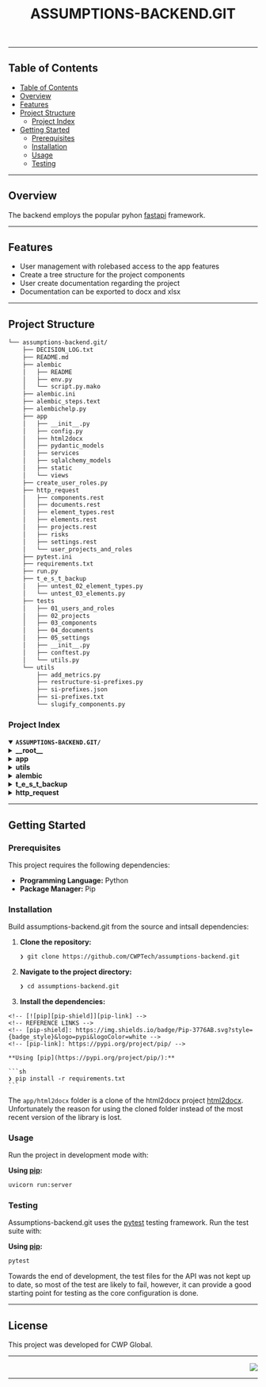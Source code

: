 <div id="top">

<!-- HEADER STYLE: CLASSIC -->
<div align="center">

# ASSUMPTIONS-BACKEND.GIT

</div>
<br>

---

## Table of Contents

- [Table of Contents](#table-of-contents)
- [Overview](#overview)
- [Features](#features)
- [Project Structure](#project-structure)
    - [Project Index](#project-index)
- [Getting Started](#getting-started)
    - [Prerequisites](#prerequisites)
    - [Installation](#installation)
    - [Usage](#usage)
    - [Testing](#testing)

---

## Overview

The backend employs the popular pyhon [fastapi](https://fastapi.tiangolo.com/) framework.

---

## Features

- User management with rolebased access to the app features
- Create a tree structure for the project components
- User create documentation regarding the project
- Documentation can be exported to docx and xlsx

---

## Project Structure

```sh
└── assumptions-backend.git/
    ├── DECISION_LOG.txt
    ├── README.md
    ├── alembic
    │   ├── README
    │   ├── env.py
    │   └── script.py.mako
    ├── alembic.ini
    ├── alembic_steps.text
    ├── alembichelp.py
    ├── app
    │   ├── __init__.py
    │   ├── config.py
    │   ├── html2docx
    │   ├── pydantic_models
    │   ├── services
    │   ├── sqlalchemy_models
    │   ├── static
    │   └── views
    ├── create_user_roles.py
    ├── http_request
    │   ├── components.rest
    │   ├── documents.rest
    │   ├── element_types.rest
    │   ├── elements.rest
    │   ├── projects.rest
    │   ├── risks
    │   ├── settings.rest
    │   └── user_projects_and_roles
    ├── pytest.ini
    ├── requirements.txt
    ├── run.py
    ├── t_e_s_t_backup
    │   ├── untest_02_element_types.py
    │   └── untest_03_elements.py
    ├── tests
    │   ├── 01_users_and_roles
    │   ├── 02_projects
    │   ├── 03_components
    │   ├── 04_documents
    │   ├── 05_settings
    │   ├── __init__.py
    │   ├── conftest.py
    │   └── utils.py
    └── utils
        ├── add_metrics.py
        ├── restructure-si-prefixes.py
        ├── si-prefixes.json
        ├── si-prefixes.txt
        └── slugify_components.py
```

### Project Index

<details open>
	<summary><b><code>ASSUMPTIONS-BACKEND.GIT/</code></b></summary>
	<!-- __root__ Submodule -->
	<details>
		<summary><b>__root__</b></summary>
		<blockquote>
			<div class='directory-path' style='padding: 8px 0; color: #666;'>
				<code><b>⦿ __root__</b></code>
			<table style='width: 100%; border-collapse: collapse;'>
			<thead>
				<tr style='background-color: #f8f9fa;'>
					<th style='width: 30%; text-align: left; padding: 8px;'>File Name</th>
					<th style='text-align: left; padding: 8px;'>Summary</th>
				</tr>
			</thead>
				<tr style='border-bottom: 1px solid #eee;'>
					<td style='padding: 8px;'><b><a href='https://github.com/CWPTech/assumptions-backend.git/blob/master/run.py'>run.py</a></b></td>
					<td style='padding: 8px;'>Run the project</td>
				</tr>
				<tr style='border-bottom: 1px solid #eee;'>
					<td style='padding: 8px;'><b><a href='https://github.com/CWPTech/assumptions-backend.git/blob/master/create_user_roles.py'>create_user_roles.py</a></b></td>
					<td style='padding: 8px;'>A script that can be used to create roles directly in the DB from the command line.</td>
				</tr>
				<tr style='border-bottom: 1px solid #eee;'>
					<td style='padding: 8px;'><b><a href='https://github.com/CWPTech/assumptions-backend.git/blob/master/pytest.ini'>pytest.ini</a></b></td>
					<td style='padding: 8px;'>Testing init</td>
				</tr>
				<tr style='border-bottom: 1px solid #eee;'>
					<td style='padding: 8px;'><b><a href='https://github.com/CWPTech/assumptions-backend.git/blob/master/requirements.txt'>requirements.txt</a></b></td>
					<td style='padding: 8px;'>Libraries used by the project and used by PIP to install all the dependencies</td>
				</tr>
				<tr style='border-bottom: 1px solid #eee;'>
					<td style='padding: 8px;'><b><a href='https://github.com/CWPTech/assumptions-backend.git/blob/master/DECISION_LOG.txt'>DECISION_LOG.txt</a></b></td>
					<td style='padding: 8px;'>Good intention only :-)</td>
				</tr>
				<tr style='border-bottom: 1px solid #eee;'>
					<td style='padding: 8px;'><b><a href='https://github.com/CWPTech/assumptions-backend.git/blob/master/alembic.ini'>alembic.ini</a></b></td>
					<td style='padding: 8px;'>For doing automated database migrations</td>
				</tr>
				<tr style='border-bottom: 1px solid #eee;'>
					<td style='padding: 8px;'><b><a href='https://github.com/CWPTech/assumptions-backend.git/blob/master/alembichelp.py'>alembichelp.py</a></b></td>
					<td style='padding: 8px;'>Not used</td>
				</tr>
				<tr style='border-bottom: 1px solid #eee;'>
					<td style='padding: 8px;'><b><a href='https://github.com/CWPTech/assumptions-backend.git/blob/master/alembic_steps.text'>alembic_steps.text</a></b></td>
					<td style='padding: 8px;'>A reminder of how to use alembic DB migration tool</td>
				</tr>
			</table>
		</blockquote>
	</details>
	<!-- app Submodule -->
	<details>
		<summary><b>app</b></summary>
		<blockquote>
			<div class='directory-path' style='padding: 8px 0; color: #666;'>
				<code><b>⦿ app</b></code>
			<table style='width: 100%; border-collapse: collapse;'>
			<thead>
				<tr style='background-color: #f8f9fa;'>
					<th style='width: 30%; text-align: left; padding: 8px;'>File Name</th>
					<th style='text-align: left; padding: 8px;'>Summary</th>
				</tr>
			</thead>
				<tr style='border-bottom: 1px solid #eee;'>
					<td style='padding: 8px;'><b><a href='https://github.com/CWPTech/assumptions-backend.git/blob/master/app/config.py'>config.py</a></b></td>
					<td style='padding: 8px;'>Reads config.json file and makes it available to the broader project</td>
				</tr>
			</table>
			<!-- html2docx Submodule -->
			<details>
				<summary><b>html2docx</b></summary>
				<blockquote>
					Look at documention found at [html2docx](https://github.com/pqzx/html2docx)
				</blockquote>
			</details>
			<!-- sqlalchemy_models Submodule -->
			<details>
				<summary><b>sqlalchemy_models</b></summary>
				<blockquote>
					<div class='directory-path' style='padding: 8px 0; color: #666;'>
						<code><b>⦿ app.sqlalchemy_models</b></code>
						<p>Contains all the models for reading and writing to the database.</p>
					<table style='width: 100%; border-collapse: collapse;'>
					<thead>
						<tr style='background-color: #f8f9fa;'>
							<th style='width: 30%; text-align: left; padding: 8px;'>File Name</th>
							<th style='text-align: left; padding: 8px;'>Summary</th>
						</tr>
					</thead>
						<tr style='border-bottom: 1px solid #eee;'>
							<td style='padding: 8px;'><b><a href='https://github.com/CWPTech/assumptions-backend.git/blob/master/app/sqlalchemy_models/documents_sql.py'>documents_sql.py</a></b></td>
							<td style='padding: 8px;'>For managing documents in the DB</td>
						</tr>
						<tr style='border-bottom: 1px solid #eee;'>
							<td style='padding: 8px;'><b><a href='https://github.com/CWPTech/assumptions-backend.git/blob/master/app/sqlalchemy_models/settings_sql.py'>settings_sql.py</a></b></td>
							<td style='padding: 8px;'>For managing settings in the DB</td>
						</tr>
						<tr style='border-bottom: 1px solid #eee;'>
							<td style='padding: 8px;'><b><a href='https://github.com/CWPTech/assumptions-backend.git/blob/master/app/sqlalchemy_models/setting_types_sql.py'>setting_types_sql.py</a></b></td>
							<td style='padding: 8px;'>For managing setting types in the DB</td>
						</tr>
						<tr style='border-bottom: 1px solid #eee;'>
							<td style='padding: 8px;'><b><a href='https://github.com/CWPTech/assumptions-backend.git/blob/master/app/sqlalchemy_models/components_sql.py'>components_sql.py</a></b></td>
							<td style='padding: 8px;'>For managing components in the DB</td>
						</tr>
						<tr style='border-bottom: 1px solid #eee;'>
							<td style='padding: 8px;'><b><a href='https://github.com/CWPTech/assumptions-backend.git/blob/master/app/sqlalchemy_models/user_project_role_sql.py'>user_project_role_sql.py</a></b></td>
							<td style='padding: 8px;'>For managing projects, users and roles in the DB</td>
						</tr>
					</table>
				</blockquote>
			</details>
			<!-- pydantic_models Submodule -->
			<details>
				<summary><b>pydantic_models</b></summary>
				<blockquote>
					<div class='directory-path' style='padding: 8px 0; color: #666;'>
						<code><b>⦿ app.pydantic_models</b></code>
					<table style='width: 100%; border-collapse: collapse;'>
					<thead>
						<tr style='background-color: #f8f9fa;'>
							<th style='width: 30%; text-align: left; padding: 8px;'>File Name</th>
							<th style='text-align: left; padding: 8px;'>Summary</th>
						</tr>
					</thead>
						<tr style='border-bottom: 1px solid #eee;'>
							<td style='padding: 8px;'><b><a href='https://github.com/CWPTech/assumptions-backend.git/blob/master/app/pydantic_models/document_model.py'>document_model.py</a></b></td>
							<td style='padding: 8px;'>Code>❯ REPLACE-ME</code></td>
						</tr>
						<tr style='border-bottom: 1px solid #eee;'>
							<td style='padding: 8px;'><b><a href='https://github.com/CWPTech/assumptions-backend.git/blob/master/app/pydantic_models/user_model.py'>user_model.py</a></b></td>
							<td style='padding: 8px;'>Code>❯ REPLACE-ME</code></td>
						</tr>
						<tr style='border-bottom: 1px solid #eee;'>
							<td style='padding: 8px;'><b><a href='https://github.com/CWPTech/assumptions-backend.git/blob/master/app/pydantic_models/project_model.py'>project_model.py</a></b></td>
							<td style='padding: 8px;'>Code>❯ REPLACE-ME</code></td>
						</tr>
						<tr style='border-bottom: 1px solid #eee;'>
							<td style='padding: 8px;'><b><a href='https://github.com/CWPTech/assumptions-backend.git/blob/master/app/pydantic_models/setting_model.py'>setting_model.py</a></b></td>
							<td style='padding: 8px;'>Code>❯ REPLACE-ME</code></td>
						</tr>
						<tr style='border-bottom: 1px solid #eee;'>
							<td style='padding: 8px;'><b><a href='https://github.com/CWPTech/assumptions-backend.git/blob/master/app/pydantic_models/setting_type_model.py'>setting_type_model.py</a></b></td>
							<td style='padding: 8px;'>Code>❯ REPLACE-ME</code></td>
						</tr>
						<tr style='border-bottom: 1px solid #eee;'>
							<td style='padding: 8px;'><b><a href='https://github.com/CWPTech/assumptions-backend.git/blob/master/app/pydantic_models/component_model.py'>component_model.py</a></b></td>
							<td style='padding: 8px;'>Code>❯ REPLACE-ME</code></td>
						</tr>
						<tr style='border-bottom: 1px solid #eee;'>
							<td style='padding: 8px;'><b><a href='https://github.com/CWPTech/assumptions-backend.git/blob/master/app/pydantic_models/common_validators.py'>common_validators.py</a></b></td>
							<td style='padding: 8px;'>Code>❯ REPLACE-ME</code></td>
						</tr>
						<tr style='border-bottom: 1px solid #eee;'>
							<td style='padding: 8px;'><b><a href='https://github.com/CWPTech/assumptions-backend.git/blob/master/app/pydantic_models/role_model.py'>role_model.py</a></b></td>
							<td style='padding: 8px;'>Code>❯ REPLACE-ME</code></td>
						</tr>
					</table>
				</blockquote>
			</details>
			<!-- views Submodule -->
			<details>
				<summary><b>views</b></summary>
				<blockquote>
					<div class='directory-path' style='padding: 8px 0; color: #666;'>
						<code><b>⦿ app.views</b></code>
					<table style='width: 100%; border-collapse: collapse;'>
					<thead>
						<tr style='background-color: #f8f9fa;'>
							<th style='width: 30%; text-align: left; padding: 8px;'>File Name</th>
							<th style='text-align: left; padding: 8px;'>Summary</th>
						</tr>
					</thead>
						<tr style='border-bottom: 1px solid #eee;'>
							<td style='padding: 8px;'><b><a href='https://github.com/CWPTech/assumptions-backend.git/blob/master/app/views/roles_view.py'>roles_view.py</a></b></td>
							<td style='padding: 8px;'>Code>❯ REPLACE-ME</code></td>
						</tr>
						<tr style='border-bottom: 1px solid #eee;'>
							<td style='padding: 8px;'><b><a href='https://github.com/CWPTech/assumptions-backend.git/blob/master/app/views/components_view.py'>components_view.py</a></b></td>
							<td style='padding: 8px;'>Code>❯ REPLACE-ME</code></td>
						</tr>
						<tr style='border-bottom: 1px solid #eee;'>
							<td style='padding: 8px;'><b><a href='https://github.com/CWPTech/assumptions-backend.git/blob/master/app/views/setting_types_view.py'>setting_types_view.py</a></b></td>
							<td style='padding: 8px;'>Code>❯ REPLACE-ME</code></td>
						</tr>
						<tr style='border-bottom: 1px solid #eee;'>
							<td style='padding: 8px;'><b><a href='https://github.com/CWPTech/assumptions-backend.git/blob/master/app/views/projects_view.py'>projects_view.py</a></b></td>
							<td style='padding: 8px;'>Code>❯ REPLACE-ME</code></td>
						</tr>
						<tr style='border-bottom: 1px solid #eee;'>
							<td style='padding: 8px;'><b><a href='https://github.com/CWPTech/assumptions-backend.git/blob/master/app/views/settings_view.py'>settings_view.py</a></b></td>
							<td style='padding: 8px;'>Code>❯ REPLACE-ME</code></td>
						</tr>
						<tr style='border-bottom: 1px solid #eee;'>
							<td style='padding: 8px;'><b><a href='https://github.com/CWPTech/assumptions-backend.git/blob/master/app/views/doc_export_view.py'>doc_export_view.py</a></b></td>
							<td style='padding: 8px;'>Code>❯ REPLACE-ME</code></td>
						</tr>
						<tr style='border-bottom: 1px solid #eee;'>
							<td style='padding: 8px;'><b><a href='https://github.com/CWPTech/assumptions-backend.git/blob/master/app/views/users_view.py'>users_view.py</a></b></td>
							<td style='padding: 8px;'>Code>❯ REPLACE-ME</code></td>
						</tr>
						<tr style='border-bottom: 1px solid #eee;'>
							<td style='padding: 8px;'><b><a href='https://github.com/CWPTech/assumptions-backend.git/blob/master/app/views/documents_view.py'>documents_view.py</a></b></td>
							<td style='padding: 8px;'>Code>❯ REPLACE-ME</code></td>
						</tr>
						<tr style='border-bottom: 1px solid #eee;'>
							<td style='padding: 8px;'><b><a href='https://github.com/CWPTech/assumptions-backend.git/blob/master/app/views/websocket.py'>websocket.py</a></b></td>
							<td style='padding: 8px;'>Code>❯ REPLACE-ME</code></td>
						</tr>
						<tr style='border-bottom: 1px solid #eee;'>
							<td style='padding: 8px;'><b><a href='https://github.com/CWPTech/assumptions-backend.git/blob/master/app/views/auth_view.py'>auth_view.py</a></b></td>
							<td style='padding: 8px;'>Code>❯ REPLACE-ME</code></td>
						</tr>
					</table>
				</blockquote>
			</details>
			<!-- services Submodule -->
			<details>
				<summary><b>services</b></summary>
				<blockquote>
					<div class='directory-path' style='padding: 8px 0; color: #666;'>
						<code><b>⦿ app.services</b></code>
					<table style='width: 100%; border-collapse: collapse;'>
					<thead>
						<tr style='background-color: #f8f9fa;'>
							<th style='width: 30%; text-align: left; padding: 8px;'>File Name</th>
							<th style='text-align: left; padding: 8px;'>Summary</th>
						</tr>
					</thead>
						<tr style='border-bottom: 1px solid #eee;'>
							<td style='padding: 8px;'><b><a href='https://github.com/CWPTech/assumptions-backend.git/blob/master/app/services/create_docx.py'>create_docx.py</a></b></td>
							<td style='padding: 8px;'>Code>❯ REPLACE-ME</code></td>
						</tr>
						<tr style='border-bottom: 1px solid #eee;'>
							<td style='padding: 8px;'><b><a href='https://github.com/CWPTech/assumptions-backend.git/blob/master/app/services/database.py'>database.py</a></b></td>
							<td style='padding: 8px;'>Code>❯ REPLACE-ME</code></td>
						</tr>
						<tr style='border-bottom: 1px solid #eee;'>
							<td style='padding: 8px;'><b><a href='https://github.com/CWPTech/assumptions-backend.git/blob/master/app/services/security.py'>security.py</a></b></td>
							<td style='padding: 8px;'>Code>❯ REPLACE-ME</code></td>
						</tr>
						<tr style='border-bottom: 1px solid #eee;'>
							<td style='padding: 8px;'><b><a href='https://github.com/CWPTech/assumptions-backend.git/blob/master/app/services/utils.py'>utils.py</a></b></td>
							<td style='padding: 8px;'>Code>❯ REPLACE-ME</code></td>
						</tr>
					</table>
				</blockquote>
			</details>
		</blockquote>
	</details>
	<!-- utils Submodule -->
	<details>
		<summary><b>utils</b></summary>
		<blockquote>
			<div class='directory-path' style='padding: 8px 0; color: #666;'>
				<code><b>⦿ utils</b></code>
			<table style='width: 100%; border-collapse: collapse;'>
			<thead>
				<tr style='background-color: #f8f9fa;'>
					<th style='width: 30%; text-align: left; padding: 8px;'>File Name</th>
					<th style='text-align: left; padding: 8px;'>Summary</th>
				</tr>
			</thead>
				<tr style='border-bottom: 1px solid #eee;'>
					<td style='padding: 8px;'><b><a href='https://github.com/CWPTech/assumptions-backend.git/blob/master/utils/restructure-si-prefixes.py'>restructure-si-prefixes.py</a></b></td>
					<td style='padding: 8px;'>Code>❯ REPLACE-ME</code></td>
				</tr>
				<tr style='border-bottom: 1px solid #eee;'>
					<td style='padding: 8px;'><b><a href='https://github.com/CWPTech/assumptions-backend.git/blob/master/utils/si-prefixes.json'>si-prefixes.json</a></b></td>
					<td style='padding: 8px;'>Code>❯ REPLACE-ME</code></td>
				</tr>
				<tr style='border-bottom: 1px solid #eee;'>
					<td style='padding: 8px;'><b><a href='https://github.com/CWPTech/assumptions-backend.git/blob/master/utils/slugify_components.py'>slugify_components.py</a></b></td>
					<td style='padding: 8px;'>Code>❯ REPLACE-ME</code></td>
				</tr>
				<tr style='border-bottom: 1px solid #eee;'>
					<td style='padding: 8px;'><b><a href='https://github.com/CWPTech/assumptions-backend.git/blob/master/utils/si-prefixes.txt'>si-prefixes.txt</a></b></td>
					<td style='padding: 8px;'>Code>❯ REPLACE-ME</code></td>
				</tr>
				<tr style='border-bottom: 1px solid #eee;'>
					<td style='padding: 8px;'><b><a href='https://github.com/CWPTech/assumptions-backend.git/blob/master/utils/add_metrics.py'>add_metrics.py</a></b></td>
					<td style='padding: 8px;'>Code>❯ REPLACE-ME</code></td>
				</tr>
			</table>
		</blockquote>
	</details>
	<!-- alembic Submodule -->
	<details>
		<summary><b>alembic</b></summary>
		<blockquote>
			<div class='directory-path' style='padding: 8px 0; color: #666;'>
				<code><b>⦿ alembic</b></code>
			<table style='width: 100%; border-collapse: collapse;'>
			<thead>
				<tr style='background-color: #f8f9fa;'>
					<th style='width: 30%; text-align: left; padding: 8px;'>File Name</th>
					<th style='text-align: left; padding: 8px;'>Summary</th>
				</tr>
			</thead>
				<tr style='border-bottom: 1px solid #eee;'>
					<td style='padding: 8px;'><b><a href='https://github.com/CWPTech/assumptions-backend.git/blob/master/alembic/script.py.mako'>script.py.mako</a></b></td>
					<td style='padding: 8px;'>Code>❯ REPLACE-ME</code></td>
				</tr>
				<tr style='border-bottom: 1px solid #eee;'>
					<td style='padding: 8px;'><b><a href='https://github.com/CWPTech/assumptions-backend.git/blob/master/alembic/env.py'>env.py</a></b></td>
					<td style='padding: 8px;'>Code>❯ REPLACE-ME</code></td>
				</tr>
			</table>
		</blockquote>
	</details>
	<!-- t_e_s_t_backup Submodule -->
	<details>
		<summary><b>t_e_s_t_backup</b></summary>
		<blockquote>
			<div class='directory-path' style='padding: 8px 0; color: #666;'>
				<code><b>⦿ t_e_s_t_backup</b></code>
			<table style='width: 100%; border-collapse: collapse;'>
			<thead>
				<tr style='background-color: #f8f9fa;'>
					<th style='width: 30%; text-align: left; padding: 8px;'>File Name</th>
					<th style='text-align: left; padding: 8px;'>Summary</th>
				</tr>
			</thead>
				<tr style='border-bottom: 1px solid #eee;'>
					<td style='padding: 8px;'><b><a href='https://github.com/CWPTech/assumptions-backend.git/blob/master/t_e_s_t_backup/untest_02_element_types.py'>untest_02_element_types.py</a></b></td>
					<td style='padding: 8px;'>Code>❯ REPLACE-ME</code></td>
				</tr>
				<tr style='border-bottom: 1px solid #eee;'>
					<td style='padding: 8px;'><b><a href='https://github.com/CWPTech/assumptions-backend.git/blob/master/t_e_s_t_backup/untest_03_elements.py'>untest_03_elements.py</a></b></td>
					<td style='padding: 8px;'>Code>❯ REPLACE-ME</code></td>
				</tr>
			</table>
		</blockquote>
	</details>
	<!-- http_request Submodule -->
	<details>
		<summary><b>http_request</b></summary>
		<blockquote>
			<div class='directory-path' style='padding: 8px 0; color: #666;'>
				<code><b>⦿ http_request</b></code>
			<table style='width: 100%; border-collapse: collapse;'>
			<thead>
				<tr style='background-color: #f8f9fa;'>
					<th style='width: 30%; text-align: left; padding: 8px;'>File Name</th>
					<th style='text-align: left; padding: 8px;'>Summary</th>
				</tr>
			</thead>
				<tr style='border-bottom: 1px solid #eee;'>
					<td style='padding: 8px;'><b><a href='https://github.com/CWPTech/assumptions-backend.git/blob/master/http_request/element_types.rest'>element_types.rest</a></b></td>
					<td style='padding: 8px;'>Code>❯ REPLACE-ME</code></td>
				</tr>
				<tr style='border-bottom: 1px solid #eee;'>
					<td style='padding: 8px;'><b><a href='https://github.com/CWPTech/assumptions-backend.git/blob/master/http_request/elements.rest'>elements.rest</a></b></td>
					<td style='padding: 8px;'>Code>❯ REPLACE-ME</code></td>
				</tr>
				<tr style='border-bottom: 1px solid #eee;'>
					<td style='padding: 8px;'><b><a href='https://github.com/CWPTech/assumptions-backend.git/blob/master/http_request/settings.rest'>settings.rest</a></b></td>
					<td style='padding: 8px;'>Code>❯ REPLACE-ME</code></td>
				</tr>
				<tr style='border-bottom: 1px solid #eee;'>
					<td style='padding: 8px;'><b><a href='https://github.com/CWPTech/assumptions-backend.git/blob/master/http_request/documents.rest'>documents.rest</a></b></td>
					<td style='padding: 8px;'>Code>❯ REPLACE-ME</code></td>
				</tr>
				<tr style='border-bottom: 1px solid #eee;'>
					<td style='padding: 8px;'><b><a href='https://github.com/CWPTech/assumptions-backend.git/blob/master/http_request/components.rest'>components.rest</a></b></td>
					<td style='padding: 8px;'>Code>❯ REPLACE-ME</code></td>
				</tr>
				<tr style='border-bottom: 1px solid #eee;'>
					<td style='padding: 8px;'><b><a href='https://github.com/CWPTech/assumptions-backend.git/blob/master/http_request/projects.rest'>projects.rest</a></b></td>
					<td style='padding: 8px;'>Code>❯ REPLACE-ME</code></td>
				</tr>
			</table>
			<!-- risks Submodule -->
			<details>
				<summary><b>risks</b></summary>
				<blockquote>
					<div class='directory-path' style='padding: 8px 0; color: #666;'>
						<code><b>⦿ http_request.risks</b></code>
					<table style='width: 100%; border-collapse: collapse;'>
					<thead>
						<tr style='background-color: #f8f9fa;'>
							<th style='width: 30%; text-align: left; padding: 8px;'>File Name</th>
							<th style='text-align: left; padding: 8px;'>Summary</th>
						</tr>
					</thead>
						<tr style='border-bottom: 1px solid #eee;'>
							<td style='padding: 8px;'><b><a href='https://github.com/CWPTech/assumptions-backend.git/blob/master/http_request/risks/risk_types.rest'>risk_types.rest</a></b></td>
							<td style='padding: 8px;'>Code>❯ REPLACE-ME</code></td>
						</tr>
						<tr style='border-bottom: 1px solid #eee;'>
							<td style='padding: 8px;'><b><a href='https://github.com/CWPTech/assumptions-backend.git/blob/master/http_request/risks/risk_probabilities.rest'>risk_probabilities.rest</a></b></td>
							<td style='padding: 8px;'>Code>❯ REPLACE-ME</code></td>
						</tr>
						<tr style='border-bottom: 1px solid #eee;'>
							<td style='padding: 8px;'><b><a href='https://github.com/CWPTech/assumptions-backend.git/blob/master/http_request/risks/risk_impacts.rest'>risk_impacts.rest</a></b></td>
							<td style='padding: 8px;'>Code>❯ REPLACE-ME</code></td>
						</tr>
						<tr style='border-bottom: 1px solid #eee;'>
							<td style='padding: 8px;'><b><a href='https://github.com/CWPTech/assumptions-backend.git/blob/master/http_request/risks/risk.rest'>risk.rest</a></b></td>
							<td style='padding: 8px;'>Code>❯ REPLACE-ME</code></td>
						</tr>
					</table>
				</blockquote>
			</details>
			<!-- user_projects_and_roles Submodule -->
			<details>
				<summary><b>user_projects_and_roles</b></summary>
				<blockquote>
					<div class='directory-path' style='padding: 8px 0; color: #666;'>
						<code><b>⦿ http_request.user_projects_and_roles</b></code>
					<table style='width: 100%; border-collapse: collapse;'>
					<thead>
						<tr style='background-color: #f8f9fa;'>
							<th style='width: 30%; text-align: left; padding: 8px;'>File Name</th>
							<th style='text-align: left; padding: 8px;'>Summary</th>
						</tr>
					</thead>
						<tr style='border-bottom: 1px solid #eee;'>
							<td style='padding: 8px;'><b><a href='https://github.com/CWPTech/assumptions-backend.git/blob/master/http_request/user_projects_and_roles/users.rest'>users.rest</a></b></td>
							<td style='padding: 8px;'>Code>❯ REPLACE-ME</code></td>
						</tr>
						<tr style='border-bottom: 1px solid #eee;'>
							<td style='padding: 8px;'><b><a href='https://github.com/CWPTech/assumptions-backend.git/blob/master/http_request/user_projects_and_roles/project_roles.rest'>project_roles.rest</a></b></td>
							<td style='padding: 8px;'>Code>❯ REPLACE-ME</code></td>
						</tr>
						<tr style='border-bottom: 1px solid #eee;'>
							<td style='padding: 8px;'><b><a href='https://github.com/CWPTech/assumptions-backend.git/blob/master/http_request/user_projects_and_roles/roles.rest'>roles.rest</a></b></td>
							<td style='padding: 8px;'>Code>❯ REPLACE-ME</code></td>
						</tr>
						<tr style='border-bottom: 1px solid #eee;'>
							<td style='padding: 8px;'><b><a href='https://github.com/CWPTech/assumptions-backend.git/blob/master/http_request/user_projects_and_roles/user_projects.rest'>user_projects.rest</a></b></td>
							<td style='padding: 8px;'>Code>❯ REPLACE-ME</code></td>
						</tr>
						<tr style='border-bottom: 1px solid #eee;'>
							<td style='padding: 8px;'><b><a href='https://github.com/CWPTech/assumptions-backend.git/blob/master/http_request/user_projects_and_roles/user_and_roles.rest'>user_and_roles.rest</a></b></td>
							<td style='padding: 8px;'>Code>❯ REPLACE-ME</code></td>
						</tr>
					</table>
				</blockquote>
			</details>
		</blockquote>
	</details>
</details>

---

## Getting Started

### Prerequisites

This project requires the following dependencies:

- **Programming Language:** Python
- **Package Manager:** Pip

### Installation

Build assumptions-backend.git from the source and intsall dependencies:

1. **Clone the repository:**

    ```sh
    ❯ git clone https://github.com/CWPTech/assumptions-backend.git
    ```

2. **Navigate to the project directory:**

    ```sh
    ❯ cd assumptions-backend.git
    ```

3. **Install the dependencies:**

<!-- SHIELDS BADGE CURRENTLY DISABLED -->
	<!-- [![pip][pip-shield]][pip-link] -->
	<!-- REFERENCE LINKS -->
	<!-- [pip-shield]: https://img.shields.io/badge/Pip-3776AB.svg?style={badge_style}&logo=pypi&logoColor=white -->
	<!-- [pip-link]: https://pypi.org/project/pip/ -->

	**Using [pip](https://pypi.org/project/pip/):**

	```sh
	❯ pip install -r requirements.txt
	```
The ```app/html2docx``` folder is a clone of the html2docx project [html2docx](https://github.com/pqzx/html2docx). Unfortunately the reason for using the cloned folder instead of the most recent version of the library is lost.

### Usage

Run the project in development mode with:

**Using [pip](https://pypi.org/project/pip/):**
```sh
uvicorn run:server 
```

### Testing

Assumptions-backend.git uses the [pytest](https://docs.pytest.org/en/stable/) testing framework. Run the test suite with:

**Using [pip](https://pypi.org/project/pip/):**
```sh
pytest
```

Towards the end of development, the test files for the API was not kept up to date, so most of the test are likely to fail, however, it can provide a good starting point for testing as the core configuration is done.

---


## License

This project was developed for CWP Global.

---


<div align="right">

[![][back-to-top]](#top)

</div>


[back-to-top]: https://img.shields.io/badge/-BACK_TO_TOP-151515?style=flat-square


---
